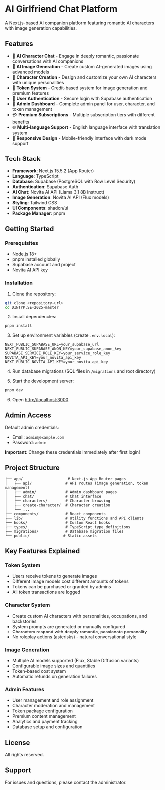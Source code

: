 # AI Girlfriend Chat Platform

A Next.js-based AI companion platform featuring romantic AI characters with image generation capabilities.

## Features

- 🤖 **AI Character Chat** - Engage in deeply romantic, passionate conversations with AI companions
- 🎨 **AI Image Generation** - Create custom AI-generated images using advanced models
- 👥 **Character Creation** - Design and customize your own AI characters with unique personalities
- 💎 **Token System** - Credit-based system for image generation and premium features
- 🔐 **User Authentication** - Secure login with Supabase authentication
- 👑 **Admin Dashboard** - Complete admin panel for user, character, and token management
- 💳 **Premium Subscriptions** - Multiple subscription tiers with different benefits
- 🌐 **Multi-language Support** - English language interface with translation system
- 📱 **Responsive Design** - Mobile-friendly interface with dark mode support

## Tech Stack

- **Framework**: Next.js 15.5.2 (App Router)
- **Language**: TypeScript
- **Database**: Supabase (PostgreSQL with Row Level Security)
- **Authentication**: Supabase Auth
- **AI Chat**: Novita AI API (Llama 3.1 8B Instruct)
- **Image Generation**: Novita AI API (Flux models)
- **Styling**: Tailwind CSS
- **UI Components**: shadcn/ui
- **Package Manager**: pnpm

## Getting Started

### Prerequisites

- Node.js 18+ 
- pnpm installed globally
- Supabase account and project
- Novita AI API key

### Installation

1. Clone the repository:
```bash
git clone <repository-url>
cd DINTYP.SE-2025-master
```

2. Install dependencies:
```bash
pnpm install
```

3. Set up environment variables (create `.env.local`):
```env
NEXT_PUBLIC_SUPABASE_URL=your_supabase_url
NEXT_PUBLIC_SUPABASE_ANON_KEY=your_supabase_anon_key
SUPABASE_SERVICE_ROLE_KEY=your_service_role_key
NOVITA_API_KEY=your_novita_api_key
NEXT_PUBLIC_NOVITA_API_KEY=your_novita_api_key
```

4. Run database migrations (SQL files in `/migrations` and root directory)

5. Start the development server:
```bash
pnpm dev
```

6. Open [http://localhost:3000](http://localhost:3000)

## Admin Access

Default admin credentials:
- Email: `admin@example.com`
- Password: `admin`

**Important**: Change these credentials immediately after first login!

## Project Structure

```
├── app/                    # Next.js App Router pages
│   ├── api/               # API routes (image generation, token management)
│   ├── admin/             # Admin dashboard pages
│   ├── chat/              # Chat interface
│   ├── characters/        # Character browsing
│   ├── create-character/  # Character creation
│   └── ...
├── components/            # React components
├── lib/                   # Utility functions and API clients
├── hooks/                 # Custom React hooks
├── types/                 # TypeScript type definitions
├── migrations/            # Database migration files
└── public/               # Static assets
```

## Key Features Explained

### Token System
- Users receive tokens to generate images
- Different image models cost different amounts of tokens
- Tokens can be purchased or granted by admins
- All token transactions are logged

### Character System
- Create custom AI characters with personalities, occupations, and backstories
- System prompts are generated or manually configured
- Characters respond with deeply romantic, passionate personality
- No roleplay actions (asterisks) - natural conversational style

### Image Generation
- Multiple AI models supported (Flux, Stable Diffusion variants)
- Configurable image sizes and quantities
- Token-based cost system
- Automatic refunds on generation failures

### Admin Features
- User management and role assignment
- Character moderation and management
- Token package configuration
- Premium content management
- Analytics and payment tracking
- Database setup and configuration

## License

All rights reserved.

## Support

For issues and questions, please contact the administrator.
